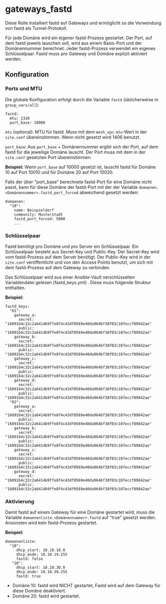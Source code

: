 # gateways_fastd

Diese Rolle installiert fastd auf Gateways und ermöglicht so die Verwendung von fastd als Tunnel-Protokoll.

Für jede Domäne wird ein eigener fastd-Prozess gestartet. Der Port, auf dem fastd jeweils lauschen soll, wird aus einem Basis-Port und der Domänennummer berechnet. Jeder fastd-Prozess verwendet ein eigenes Schlüsselpaar.
Fastd muss pro Gateway und Domäne explizit aktiviert werden.

## Konfiguration
### Ports und MTU ###
Die globale Konfiguration erfolgt durch die Variable `fastd` (üblicherweise in `group_vars/all`):
```
fastd:
  mtu: 1320
  port_base: 10000
```
`mtu` (optional): MTU für fastd. Muss mit dem `mesh_vpn.mtu`-Wert in der `site.conf` übereinstimmen. Wenn nicht gesetzt wird 1406 benutzt.

`port_base`: Aus `port_base` + Domänennummer ergibt sich der Port, auf dem fastd für die jeweilige Domäne lauscht. Der Port muss mit dem in der `site.conf` gesetzten Port übereinstimmen.

**Beispiel:** Wenn `port_base` auf 10000 gesetzt ist, lauscht fastd für Domäne 10 auf Port 10010 und für Domäne 20 auf Port 10020.

Falls der über "port_base" berechnete fastd-Port für eine Domäne nicht passt, kann für diese Domäne der fastd-Port mit der der Variable `domaenen.<Domänennummer>.fastd_port_forced` abweichend gesetzt werden:
```
domaenen:
  "10":
    name: Beispieldorf
    community: Musterstadt
    fastd_port_forced: 5000
    ...
```

### Schlüsselpaar
Fastd benötigt pro Domäne und pro Server ein Schlüsselpaar. Ein Schlüsselpaar besteht aus Secret-Key und Public-Key.
Der Secret-Key wird vom fastd-Prozess auf dem Server benötigt.
Der Public-Key wird in der `site.conf` veröffentlicht und von den Access Points benutzt, um sich mit dem fastd-Prozess auf dem Gateway zu verbinden. 

Das Schlüsselpaar wird aus einer Ansible-Vault verschlüsselten Variablendatei gelesen (fastd_keys.yml) . Diese muss folgende Struktur enthalten.

**Beispiel:**
```
fastd_keys:
  "01":
    gateway_a:
      secret: "16091b4c32c2a6414b9ffe8f4c43df0569e40da964bf38f03c107eccf89842ae"
      public: "16091b4c32c2a6414b9ffe8f4c43df0569e40da964bf38f03c107eccf89842ae"
    gateway_b:
      secret: "16091b4c32c2a6414b9ffe8f4c43df0569e40da964bf38f03c107eccf89842ae"
      public: "16091b4c32c2a6414b9ffe8f4c43df0569e40da964bf38f03c107eccf89842ae"
    gateway_c:
      secret: "16091b4c32c2a6414b9ffe8f4c43df0569e40da964bf38f03c107eccf89842ae"
      public: "16091b4c32c2a6414b9ffe8f4c43df0569e40da964bf38f03c107eccf89842ae"
    gateway_d:
      secret: "16091b4c32c2a6414b9ffe8f4c43df0569e40da964bf38f03c107eccf89842ae"
      public: "16091b4c32c2a6414b9ffe8f4c43df0569e40da964bf38f03c107eccf89842ae"
  "02":
    gateway_a:
      secret: "16091b4c32c2a6414b9ffe8f4c43df0569e40da964bf38f03c107eccf89842ae"
      public: "16091b4c32c2a6414b9ffe8f4c43df0569e40da964bf38f03c107eccf89842ae"
    gateway_b:
      secret: "16091b4c32c2a6414b9ffe8f4c43df0569e40da964bf38f03c107eccf89842ae"
      public: "16091b4c32c2a6414b9ffe8f4c43df0569e40da964bf38f03c107eccf89842ae"
    gateway_c:
      secret: "16091b4c32c2a6414b9ffe8f4c43df0569e40da964bf38f03c107eccf89842ae"
      public: "16091b4c32c2a6414b9ffe8f4c43df0569e40da964bf38f03c107eccf89842ae"
    gateway_d:
      secret: "16091b4c32c2a6414b9ffe8f4c43df0569e40da964bf38f03c107eccf89842ae"
      public: "16091b4c32c2a6414b9ffe8f4c43df0569e40da964bf38f03c107eccf89842ae"
```

### Aktivierung
Damit fastd auf einem Gateway für eine Domäne gestartet wird, muss die Variable `domaenenliste.<Domänennummer>.fastd` auf "true" gesetzt werden. Ansonsten wird kein fastd-Prozess gestartet.

**Beispiel:**
```
domaenenliste:
  "10":
     dhcp_start: 10.10.10.0
     dhcp_ende: 10.10.19.255
     fastd: false
   "20":
     dhcp_start: 10.10.30.0
     dhcp_ende: 10.10.39.255
     fastd: true
```
- Domäne 10: fastd wird NICHT gestartet, Fastd wird auf dem Gateway für diese Domäne deaktiviert.
- Domäne 20: fastd wird gestartet.
